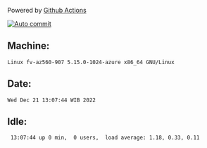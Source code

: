 Powered by [Github Actions](https://github.com/features/actions)

[![Auto commit](https://github.com/hiage/workstation/workflows/Auto%20commit/badge.svg)](https://github.com/hiage/workstation/actions?query=workflow%3A%22Auto+commit%22)

## Machine:
```
Linux fv-az560-907 5.15.0-1024-azure x86_64 GNU/Linux
```
## Date:
```
Wed Dec 21 13:07:44 WIB 2022
```
## Idle:
```
 13:07:44 up 0 min,  0 users,  load average: 1.18, 0.33, 0.11
```
